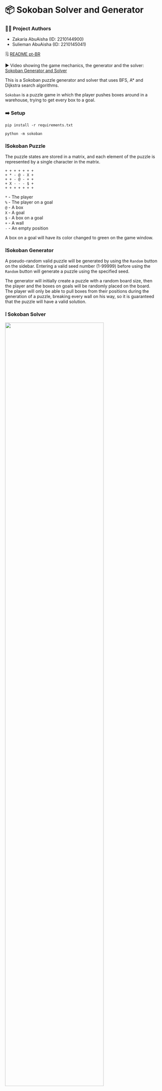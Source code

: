 # 📦 Sokoban Solver and Generator

### 👨‍🎓 Project Authors
- Zakaria AbuAisha (ID: 2210144900)  
- Sulieman AbuAisha (ID: 2210145041)

🗒️ [README pt-BR](https://github.com/xbandrade/sokoban-solver-generator/blob/main/README-pt-BR.md)

▶️ Video showing the game mechanics, the generator and the solver: [Sokoban Generator and Solver](https://www.youtube.com/watch?v=l0BHKkoViII)

This is a Sokoban puzzle generator and solver that uses BFS, A* and Dijkstra search algorithms.



`Sokoban` is a puzzle game in which the player pushes boxes around in a warehouse, trying to get every box to a goal.



### ➡️ Setup 
```pip install -r requirements.txt```

```python -m sokoban```


### ❕Sokoban Puzzle
The puzzle states are stored in a matrix, and each element of the puzzle is represented by a single character in the matrix.
```
+ + + + + + +
+ * - @ - X +
+ + - @ - + +
+ X - - - $ +
+ + + + + + +
```
`*` - The player </br>
`%` - The player on a goal </br>
`@` - A box </br>
`X` - A goal </br>
`$` - A box on a goal </br>
`+` - A wall </br>
`-` - An empty position </br>

A box on a goal will have its color changed to green on the game window.


### ❕Sokoban Generator
A pseudo-random valid puzzle will be generated by using the `Random` button on the sidebar. 
Entering a valid seed number (1-99999) before using the `Random` button will generate a puzzle using the specified seed.

The generator will initially create a puzzle with a random board size, then the player and the boxes on goals will be randomly placed on the board. 
The player will only be able to pull boxes from their positions during the generation of a puzzle, breaking every wall on his way, so it is guaranteed that the puzzle will have a valid solution.


### ❕ Sokoban Solver

<img src="https://raw.githubusercontent.com/xbandrade/sokoban-solver-generator/main/img/levelclear.gif" width=80% height=80%>

The algorithms used to implement the Sokoban puzzle solvers were `Breadth-First Search(BFS)` and `A*`.

The `BFS` solver uses a queue to store the next states of the puzzle it needs to visit. A visited state is stored in a hashset, and BFS won't try to visit the same state twice.

The `A*` algorithm is similar to the BFS algorithm, but it uses a priority queue instead of a queue, and it prioritizes moves that are more likely to solve the problem.
It does so by setting costs to the puzzle state and the player's movements, punishing the player with high costs for a bad move and rewarding the player with lower costs for a good move.
The state costs are defined by heuristic functions, and this solver was implemented with two different heuristics: the `Manhattan Distance` function and `Dijkstra` distance function.

All three implementations check for possible deadlocks (states that are impossible to solve) before adding the new state to the queue.

### ❕ Interface Buttons and Options
- `Restart` Reset the current level to its initial state
- `Seed` Specify a seed to be loaded with the `Random` button
- `Random` Generate a pseudo-random valid puzzle
- `Solve BFS` Solve the current puzzle using Breadth-First Search
- `A* Manhattan` Solve the current puzzle using A* with Manhattan Distance heuristic
- `Dijkstra` Solve the current puzzle using A* with Dijkstra distance heuristic
- `Visualize` Display the process of generating the puzzle and show the current best path for the solutions


### ❕ Unit Tests
All unit tests are stored in the `/tests` directory, separated by categories in different classes and files. Use `pytest` to run all unit tests at once.

More about Sokoban: [Wikipedia Article](https://en.wikipedia.org/wiki/Sokoban)
